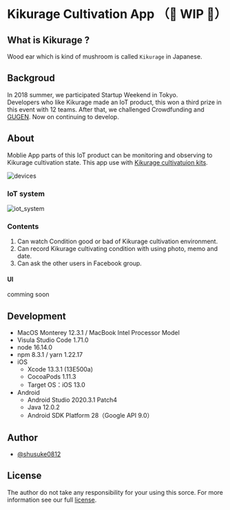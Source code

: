 # Kikurage Cultivation App （🚧 WIP 🚧）

## What is Kikurage ?

Wood ear which is kind of mushroom is called `Kikurage` in Japanese.

## Backgroud

In 2018 summer, we participated Startup Weekend in Tokyo.  
Developers who like Kikurage made an IoT product, this won a third prize in this event with 12 teams. After that, we challenged Crowdfunding and [GUGEN](https://gugen.jp/). Now on continuing to develop.

## About

Moblie App parts of this IoT product can be monitoring and observing to Kikurage cultivation state. This app use with [Kikurage cultivatuion kits](https://www.midorikoubou.jp/shopdetail/000000000007/).

![devices](https://user-images.githubusercontent.com/33107697/160163230-b7ed139a-3d9d-4802-b131-272959902e08.png)

### IoT system

![iot_system](https://user-images.githubusercontent.com/33107697/160153702-cb5e7b65-3795-4dfe-8902-1a273e7d30ae.png)

### Contents

1. Can watch Condition good or bad of Kikurage cultivation environment.
2. Can record Kikurage cultivating condition with using photo, memo and date.
3. Can ask the other users in Facebook group.

#### UI  
comming soon

## Development
- MacOS Monterey 12.3.1 / MacBook Intel Processor Model
- Visula Studio Code 1.71.0
- node 16.14.0
- npm 8.3.1 / yarn 1.22.17
- iOS
  - Xcode 13.3.1 (13E500a)
  - CocoaPods 1.11.3
  - Target OS：iOS 13.0
- Android
  - Android Studio 2020.3.1 Patch4
  - Java 12.0.2
  - Android SDK Platform 28（Google API 9.0）

## Author

- [@shusuke0812](https://github.com/shusuke0812)

## License

The author do not take any responsibility for your using this sorce. For more information see our full [license](https://github.com/shusuke0812/KikurageApp-iOS/blob/develop/LICENSE).
